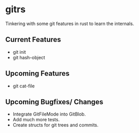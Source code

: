 # gitrs
Tinkering with some git features in rust to learn the internals.

## Current Features

* git init
* git hash-object

## Upcoming Features

* git cat-file

## Upcoming Bugfixes/ Changes

* Integrate GitFileMode into GitBlob.
* Add much more tests.
* Create structs for git trees and commits.
